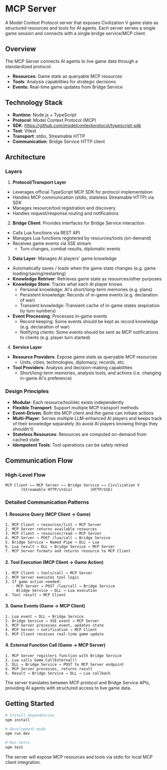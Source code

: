 # MCP Server

A Model Context Protocol server that exposes Civilization V game state as structured resources and tools for AI agents. Each server serves a single game session and connects with a single bridge service/MCP client. 

## Overview

The MCP Server connects AI agents to live game data through a standardized protocol:
- **Resources**: Game state as queryable MCP resources
- **Tools**: Analysis capabilities for strategic decisions  
- **Events**: Real-time game updates from Bridge Service

## Technology Stack

- **Runtime**: Node.js + TypeScript
- **Protocol**: Model Context Protocol (MCP)
- **SDK**: https://github.com/modelcontextprotocol/typescript-sdk
- **Test**: Vitest
- **Transport**: stdio, Streamable HTTP
- **Communication**: Bridge Service HTTP client

## Architecture

### Layers

1. **Protocol/Transport Layer**
  - Leverages official TypeScript MCP SDK for protocol implementation
  - Handles MCP communication (stdio, stateless Streamable HTTP) via SDK
  - Manages resource/tool registration and discovery
  - Handles request/response routing and notifications

2. **Bridge Client**: Provides interfaces for Bridge Service interaction
  - Calls Lua functions via REST API
  - Manages Lua functions registered by resources/tools (on-demand)
  - Receives game events via SSE stream
    - Turn changes, combat results, diplomatic events

3. **Data Layer**: Manages AI players' game knowledge
  - Automatically saves / loads when the game state changes (e.g. game loading/saving/restarting)
  - **Knowledge Retriver**: Retrieves game state as resources/other purposes
  - **Knowledge Store**: Tracks what each AI player knows
    - Personal knowledge: AI's short/long-term memories (e.g. plans)
    - Persistent knowledge: Records of in-game events (e.g. declaration of war)
    - Transient knowledge: Transient cache of in-game states (expiration by turn numbers)
  - **Event Processing**: Processes in-game events
    - Record keeping: Some events should be kept as record knowledge (e.g. declaration of war)
    - Notifying clients: Some events should be sent as MCP notifications to clients (e.g. player turn started)

4. **Service Layer**
  - **Resource Providers**: Expose game state as queryable MCP resources
    - Units, cities, technologies, diplomacy, records, etc.
  - **Tool Providers**: Analysis and decision-making capabilities
    - Short/long-term memories, analysis tools, and actions (i.e. changing in-game AI's preference)

### Design Principles
- **Modular**: Each resource/tool/etc exists independently
- **Flexible Transport**: Support multiple MCP transport methods
- **Event-Driven**: Both the MCP client and the game can initiate actions
- **Multi-Player**: Serves multiple LLM-enhanced AI players and keeps track of their knowledge separately (to avoid AI players knowing things they shouldn't)
- **Stateless Resources**: Resources are computed on-demand from cached state
- **Idempotent Tools**: Tool operations can be safely retried

## Communication Flow

### High-Level Flow
```
MCP Client ←→ MCP Server ←→ Bridge Service ←→ Civilization V
       (Streamable HTTP/stdio)        (HTTP/SSE)
```

### Detailed Communication Patterns

#### 1. Resource Query (MCP Client → Game)
```
1. MCP Client → resources/list → MCP Server
2. MCP Server returns available resources
3. MCP Client → resources/read → MCP Server  
4. MCP Server → POST /lua/call → Bridge Service
5. Bridge Service → Named Pipe → DLL → Lua
6. Lua result → DLL → Bridge Service → MCP Server
7. MCP Server formats and returns resource to MCP Client
```

#### 2. Tool Execution (MCP Client → Game Action)
```
1. MCP Client → tools/call → MCP Server
2. MCP Server executes tool logic
3. If game action needed:
   - MCP Server → POST /lua/call → Bridge Service
   - Bridge Service → DLL → Lua execution
4. Tool result → MCP Client
```

#### 3. Game Events (Game → MCP Client)
```
1. Lua event → DLL → Bridge Service
2. Bridge Service → SSE event → MCP Server
3. MCP Server processes event, updates state
4. MCP Server → notification → MCP Client
5. MCP Client receives real-time game update
```

#### 4. External Function Call (Game → MCP Server)
```
1. MCP Server registers function with Bridge Service
2. Lua calls Game.CallExternal()
3. DLL → Bridge Service → POST to MCP Server endpoint
4. MCP Server processes, returns result
5. Result → Bridge Service → DLL → Lua callback
```

The server translates between MCP protocol and Bridge Service APIs, providing AI agents with structured access to live game data.

## Getting Started

```bash
# Install dependencies
npm install

# Development mode
npm run dev

# Run tests
npm test
```

The server will expose MCP resources and tools via stdio for local MCP client integration.
